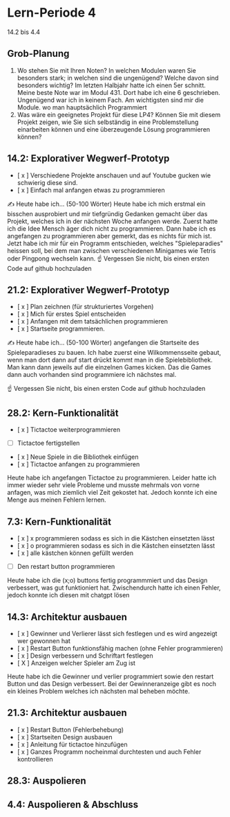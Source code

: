 # Lern-Periode 4

14.2 bis 4.4

## Grob-Planung

1. Wo stehen Sie mit Ihren Noten? In welchen Modulen waren Sie besonders stark; in welchen sind die ungenügend? Welche davon sind besonders wichtig?
   Im letzten Halbjahr hatte ich einen 5er schnitt. Meine beste Note war im Modul 431. Dort habe ich eine 6 geschrieben. Ungenügend war ich in keinem Fach. Am wichtigsten sind mir die Module. wo man hauptsächlich Programmiert
3. Was wäre ein geeignetes Projekt für diese LP4? Können Sie mit diesem Projekt zeigen, wie Sie sich selbständig in eine Problemstellung einarbeiten können und eine überzeugende Lösung programmieren können?

## 14.2: Explorativer Wegwerf-Prototyp

- [ x ] Verschiedene Projekte anschauen und auf Youtube gucken wie schwierig diese sind.
- [ x ] Einfach mal anfangen etwas zu programmieren

✍️ Heute habe ich... (50-100 Wörter)
Heute habe ich mich erstmal ein bisschen ausprobiert und mir tiefgründig Gedanken gemacht über das Projekt, welches ich in der nächsten Woche anfangen werde. Zuerst hatte ich die Idee Mensch äger dich nicht zu programmieren. Dann habe ich es angefangen zu programmieren aber gemerkt, das es nichts für mich ist. Jetzt habe ich mir für ein Programm entschieden, welches "Spieleparadies" heissen soll, bei dem man zwischen verschiedenen Minigames wie Tetris oder Pingpong wechseln kann.
☝️ Vergessen Sie nicht, bis einen ersten Code auf github hochzuladen

## 21.2: Explorativer Wegwerf-Prototyp

- [ x ] Plan zeichnen (für strukturiertes Vorgehen)
- [ x ] Mich für erstes Spiel entscheiden
- [ x ] Anfangen mit dem tatsächlichen programmieren
- [ x ] Startseite programmieren.

✍️ Heute habe ich... (50-100 Wörter)
 angefangen die Startseite des Spieleparadieses zu bauen. Ich habe zuerst eine Wilkommensseite gebaut, wenn man dort dann auf start drückt kommt man in die Spielebibliothek. Man kann dann jeweils auf die einzelnen Games kicken. Das die Games dann auch vorhanden sind programmiere ich nächstes mal.


☝️ Vergessen Sie nicht, bis einen ersten Code auf github hochzuladen

## 28.2: Kern-Funktionalität

- [ x ] Tictactoe weiterprogrammieren
- [  ] Tictactoe fertigstellen
- [ x ] Neue Spiele in die Bibliothek einfügen
- [ x ] Tictactoe anfangen zu programmieren

Heute habe ich angefangen Tictactoe zu programmieren. Leider hatte ich immer wieder sehr viele Probleme und musste
mehrmals von vorne anfagen, was mich ziemlich viel Zeit gekostet hat. Jedoch konnte ich eine Menge aus meinen Fehlern lernen.
## 7.3: Kern-Funktionalität

- [ x ] x programmieren sodass es sich in die Kästchen einsetzten lässt 
- [ x ] o programmieren sodass es sich in die Kästchen einsetzten lässt 
- [ x ] alle kästchen können gefüllt werden
- [   ] Den restart button programmieren

Heute habe ich die (x;o) buttons fertig programmmiert und das Design verbessert, was gut funktioniert hat. Zwischendurch hatte ich einen Fehler, jedoch konnte ich diesen mit chatgpt lösen




## 14.3: Architektur ausbauen
- [ x ] Gewinner und Verlierer lässt sich festlegen und es wird angezeigt wer gewonnen hat
- [ x ] Restart Button funktionsfähig machen (ohne Fehler programmieren)
- [ x ] Design verbessern und Schriftart festlegen
- [ X ] Anzeigen welcher Spieler am Zug ist

Heute habe ich die Gewinner und verlier programmiert sowie den restart Button und das Design verbessert. Bei der Gewinneranzeige gibt es noch ein kleines Problem welches ich nächsten mal beheben möchte.
## 21.3: Architektur ausbauen

- [ x ]  Restart Button (Fehlerbehebung)
- [ x ] Startseiten Design ausbauen
- [ x ] Anleitung für tictactoe hinzufügen
- [ x ] Ganzes Programm nocheinmal durchtesten und auch Fehler kontrollieren

## 28.3: Auspolieren

## 4.4: Auspolieren & Abschluss

